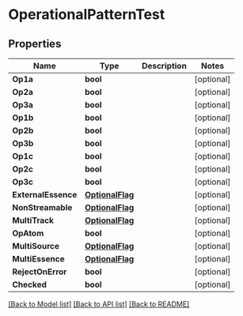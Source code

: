 # OperationalPatternTest

## Properties

Name | Type | Description | Notes
------------ | ------------- | ------------- | -------------
**Op1a** | **bool** |  | [optional] 
**Op2a** | **bool** |  | [optional] 
**Op3a** | **bool** |  | [optional] 
**Op1b** | **bool** |  | [optional] 
**Op2b** | **bool** |  | [optional] 
**Op3b** | **bool** |  | [optional] 
**Op1c** | **bool** |  | [optional] 
**Op2c** | **bool** |  | [optional] 
**Op3c** | **bool** |  | [optional] 
**ExternalEssence** | [**OptionalFlag**](optional_flag.md) |  | [optional] 
**NonStreamable** | [**OptionalFlag**](optional_flag.md) |  | [optional] 
**MultiTrack** | [**OptionalFlag**](optional_flag.md) |  | [optional] 
**OpAtom** | **bool** |  | [optional] 
**MultiSource** | [**OptionalFlag**](optional_flag.md) |  | [optional] 
**MultiEssence** | [**OptionalFlag**](optional_flag.md) |  | [optional] 
**RejectOnError** | **bool** |  | [optional] 
**Checked** | **bool** |  | [optional] 

[[Back to Model list]](../README.md#documentation-for-models) [[Back to API list]](../README.md#documentation-for-api-endpoints) [[Back to README]](../README.md)


